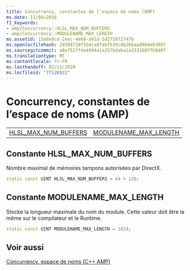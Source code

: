 ```yaml
---
title: Concurrency, constantes de l’espace de noms (AMP)
ms.date: 11/04/2016
f1_keywords:
- amp/Concurrency::HLSL_MAX_NUM_BUFFERS
- amp/Concurrency::MODULENAME_MAX_LENGTH
ms.assetid: 13a8e8cd-2eec-4e60-a91d-5d271072747b
ms.openlocfilehash: 2d304728f5bdca8f4bfb39cdb26baad984e63097
ms.sourcegitcommit: a8ef52ff4a4944a1a257bdaba1a3331607fb8d0f
ms.translationtype: MT
ms.contentlocale: fr-FR
ms.lasthandoff: 02/11/2020
ms.locfileid: "77126922"
---
```

# <a name="concurrency-namespace-constants-amp"></a>Concurrency, constantes de l’espace de noms (AMP)

|||
|-|-|
|[HLSL_MAX_NUM_BUFFERS](#hlsl_max_num_buffers)|[MODULENAME_MAX_LENGTH](#modulename_max_length)|

## <a name="hlsl_max_num_buffers"></a>Constante HLSL_MAX_NUM_BUFFERS

Nombre maximal de mémoires tampons autorisées par DirectX.

```cpp
static const UINT HLSL_MAX_NUM_BUFFERS = 64 + 128;
```

## <a name="modulename_max_length"></a>Constante MODULENAME_MAX_LENGTH

Stocke la longueur maximale du nom du module. Cette valeur doit être la même sur le compilateur et le Runtime.

```cpp
static const UINT MODULENAME_MAX_LENGTH = 1024;
```

## <a name="see-also"></a>Voir aussi

[Concurrency, espace de noms (C++ AMP)](concurrency-namespace-cpp-amp.md)

